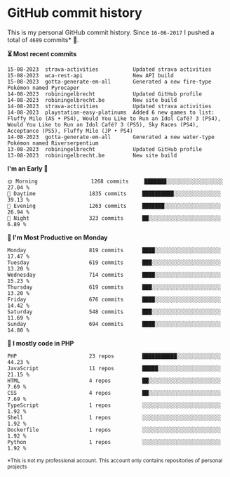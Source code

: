 # GitHub commit history
This is my personal GitHub commit history. Since <!--START_SECTION:first-commit-date-->`16-06-2017`<!--END_SECTION:first-commit-date--> I pushed a total of <!--START_SECTION:total-commit-count-->`4689`<!--END_SECTION:total-commit-count--> commits* 🎉.

<!--START_SECTION:most-recent-commits-->
**⏳ Most recent commits**
                                        
```text
15-08-2023  strava-activities           Updated strava activities
15-08-2023  wca-rest-api                New API build
15-08-2023  gotta-generate-em-all       Generated a new fire-type Pokémon named Pyrocaper
14-08-2023  robiningelbrecht            Updated GitHub profile
14-08-2023  robiningelbrecht.be         New site build
14-08-2023  strava-activities           Updated strava activities
14-08-2023  playstation-easy-platinums  Added 6 new games to list: Fluffy Milo (AS • PS4), Would You Like to Run an Idol Café? 3 (PS4), Would You Like to Run an Idol Café? 3 (PS5), Sky Races (PS4), Acceptance (PS5), Fluffy Milo (JP • PS4)
14-08-2023  gotta-generate-em-all       Generated a new water-type Pokémon named Riverserpentium
13-08-2023  robiningelbrecht            Updated GitHub profile
13-08-2023  robiningelbrecht.be         New site build
```
<!--END_SECTION:most-recent-commits-->  

<!--START_SECTION:commits-per-day-time-->
**I&#039;m an Early 🐤**

```text
🌞 Morning                 1268 commits     ███████░░░░░░░░░░░░░░░░░░   27.04 %
🌆 Daytime                 1835 commits     ██████████░░░░░░░░░░░░░░░   39.13 %
🌃 Evening                 1263 commits     ███████░░░░░░░░░░░░░░░░░░   26.94 %
🌙 Night                   323 commits      ██░░░░░░░░░░░░░░░░░░░░░░░   6.89 %
```
<!--END_SECTION:commits-per-day-time-->  

<!--START_SECTION:commits-per-weekday-->
**📅 I&#039;m Most Productive on Monday**

```text
Monday                    819 commits      ████░░░░░░░░░░░░░░░░░░░░░   17.47 %
Tuesday                   619 commits      ███░░░░░░░░░░░░░░░░░░░░░░   13.20 %
Wednesday                 714 commits      ████░░░░░░░░░░░░░░░░░░░░░   15.23 %
Thursday                  619 commits      ███░░░░░░░░░░░░░░░░░░░░░░   13.20 %
Friday                    676 commits      ████░░░░░░░░░░░░░░░░░░░░░   14.42 %
Saturday                  548 commits      ███░░░░░░░░░░░░░░░░░░░░░░   11.69 %
Sunday                    694 commits      ████░░░░░░░░░░░░░░░░░░░░░   14.80 %
```
<!--END_SECTION:commits-per-weekday-->  

<!--START_SECTION:repos-per-language-->
**💬 I mostly code in PHP**

```text
PHP                       23 repos         ███████████░░░░░░░░░░░░░░   44.23 %
JavaScript                11 repos         █████░░░░░░░░░░░░░░░░░░░░   21.15 %
HTML                      4 repos          ██░░░░░░░░░░░░░░░░░░░░░░░   7.69 %
CSS                       4 repos          ██░░░░░░░░░░░░░░░░░░░░░░░   7.69 %
TypeScript                1 repos          ░░░░░░░░░░░░░░░░░░░░░░░░░   1.92 %
Shell                     1 repos          ░░░░░░░░░░░░░░░░░░░░░░░░░   1.92 %
Dockerfile                1 repos          ░░░░░░░░░░░░░░░░░░░░░░░░░   1.92 %
Python                    1 repos          ░░░░░░░░░░░░░░░░░░░░░░░░░   1.92 %
```
<!--END_SECTION:repos-per-language-->  

<sub>*This is not my professional account. This account only contains repositories of personal projects</sub>
